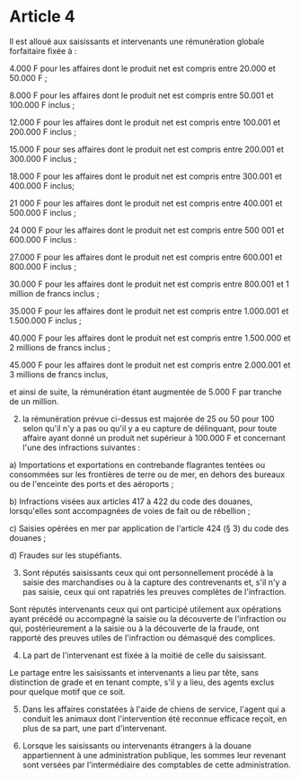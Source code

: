 # Article 4

Il est alloué aux saisissants et intervenants une rémunération globale forfaitaire fixée à :

4.000 F pour les affaires dont le produit net est compris entre 20.000 et 50.000 F ;

8.000 F pour les affaires dont le produit net est compris entre 50.001 et 100.000 F inclus ;

12.000 F pour les affaires dont le produit net est compris entre 100.001 et 200.000 F inclus ;

15.000 F pour ses affaires dont le produit net est compris entre 200.001 et 300.000 F inclus ;

18.000 F pour les affaires dont le produit net est compris entre 300.001 et 400.000 F inclus;

21 000 F pour les affaires dont le produit net est compris entre 400.001 et 500.000 F inclus ;

24 000 F pour les affaires dont le produit net est compris entre 500 001 et 600.000 F inclus :

27.000 F pour les affaires dont le produit net est compris entre 600.001 et 800.000 F inclus ;

30.000 F pour les affaires dont le produit net est compris entre 800.001 et 1 million de francs inclus ;

35.000 F pour les affaires dont le produit net est compris entre 1.000.001 et 1.500.000 F inclus ;

40.000 F pour les affaires dont le produit net est compris entre 1.500.000 et 2 millions de francs inclus ;

45.000 F pour les affaires dont le produit net est compris entre 2.000.001 et 3 millions de francs inclus,

et ainsi de suite, la rémunération étant augmentée de 5.000 F par tranche de un million.

2. la rémunération prévue ci-dessus est majorée de 25 ou 50 pour 100 selon qu'il n'y a pas ou qu'il y a eu capture de délinquant, pour toute affaire ayant donné un produit net supérieur à 100.000 F et concernant l'une des infractions suivantes :

a) Importations et exportations en contrebande flagrantes tentées ou consommées sur les frontières de terre ou de mer, en dehors des bureaux ou de l'enceinte des ports et des aéroports ;

b) Infractions visées aux articles 417 à 422 du code des douanes, lorsqu'elles sont accompagnées de voies de fait ou de rébellion ;

c) Saisies opérées en mer par application de l'article 424 (§ 3) du code des douanes ;

d) Fraudes sur les stupéfiants.

3. Sont réputés saisissants ceux qui ont personnellement procédé à la saisie des marchandises ou à la capture des contrevenants et, s'il n'y a pas saisie, ceux qui ont rapatriés les preuves complètes de l'infraction.

Sont réputés intervenants ceux qui ont participé utilement aux opérations ayant précédé ou accompagné la saisie ou la découverte de l'infraction ou qui, postérieurement a la saisie ou à la découverte de la fraude, ont rapporté des preuves utiles de l'infraction ou démasqué des complices.

4. La part de l'intervenant est fixée à la moitié de celle du saisissant.

Le partage entre les saisissants et intervenants a lieu par tête, sans distinction de grade et en tenant compte, s'il y a lieu, des agents exclus pour quelque motif que ce soit.

5. Dans les affaires constatées à l'aide de chiens de service, l'agent qui a conduit les animaux dont l'intervention été reconnue efficace reçoit, en plus de sa part, une part d'intervenant.

6. Lorsque les saisissants ou intervenants étrangers à la douane appartiennent à une administration publique, les sommes leur revenant sont versées par l'intermédiaire des comptables de cette administration.
